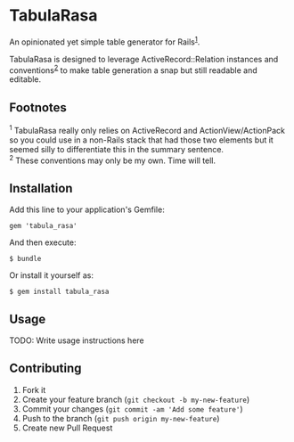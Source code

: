 # TabulaRasa

An opinionated yet simple table generator for Rails<sup><a href='#rails-footnote'>1</a></sup>.

TabulaRasa is designed to leverage ActiveRecord::Relation instances and conventions<sup><a href='#conventions-footnote'>2</a></sup> to make table generation a snap but still readable and editable.

## Footnotes

<div id='rails-footnote'><sup>1</sup> TabulaRasa really only relies on ActiveRecord and ActionView/ActionPack so you could use in a non-Rails stack that had those two elements but it seemed silly to differentiate this in the summary sentence.</div>

<div id='conventions-footnote'><sup>2</sup> These conventions may only be my own. Time will tell.</div>

## Installation

Add this line to your application's Gemfile:

    gem 'tabula_rasa'

And then execute:

    $ bundle

Or install it yourself as:

    $ gem install tabula_rasa

## Usage

TODO: Write usage instructions here

## Contributing

1. Fork it
2. Create your feature branch (`git checkout -b my-new-feature`)
3. Commit your changes (`git commit -am 'Add some feature'`)
4. Push to the branch (`git push origin my-new-feature`)
5. Create new Pull Request
